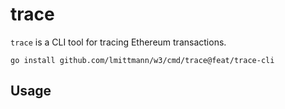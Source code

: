 # trace

`trace` is a CLI tool for tracing Ethereum transactions.

```
go install github.com/lmittmann/w3/cmd/trace@feat/trace-cli
```

## Usage
